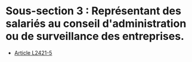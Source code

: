 # Sous-section 3 : Représentant des salariés au conseil d'administration ou de surveillance des entreprises.

* [Article L2421-5](./LEGIARTI000027565768.md)
